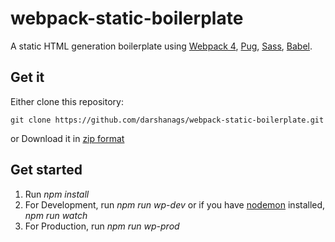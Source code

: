 # webpack-static-boilerplate
A static HTML generation boilerplate using [Webpack 4](https://webpack.js.org/), [Pug](https://pugjs.org/api/getting-started.html), [Sass](https://sass-lang.com/), [Babel](https://babeljs.io/).

## Get it
Either clone this repository:
```shell
git clone https://github.com/darshanags/webpack-static-boilerplate.git
```
or Download it in [zip format](https://github.com/darshanags/webpack-static-boilerplate/archive/master.zip)

## Get started
1. Run *npm install*
2. For Development, run *npm run wp-dev* or if you have [nodemon](https://nodemon.io/) installed, *npm run watch*
3. For Production, run *npm run wp-prod*